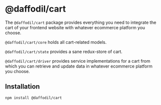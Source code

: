 # @daffodil/cart

The `@daffodil/cart` package provides everything you need to integrate the cart of your frontend website with whatever ecommerce platform you choose.

`@daffodil/cart/core` holds all cart-related models.

`@daffodil/cart/state` provides a sane redux-store of cart.

`@daffodil/cart/driver` provides service implementations for a cart from which you can retrieve and update data in whatever ecommerce platform you choose.

## Installation

```
npm install @daffodil/cart
```


